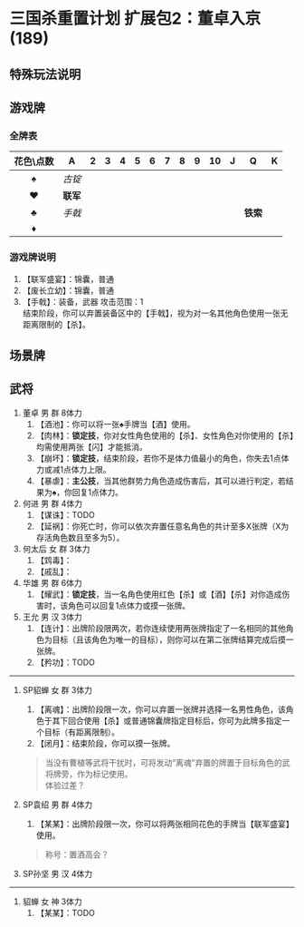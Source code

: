 # 三国杀重置计划 扩展包2：董卓入京 (189)

## 特殊玩法说明

## 游戏牌

### 全牌表

| 花色\点数 |    A     |   2   |   3   |   4   |   5   |   6   |   7   |   8   |   9   |  10   |   J   |    Q     |   K   |
| :-------: | :------: | :---: | :---: | :---: | :---: | :---: | :---: | :---: | :---: | :---: | :---: | :------: | :---: |
|     ♠     |  *古锭*  |       |       |       |       |       |       |       |       |       |       |          |       |
|     ♥     | **联军** |       |       |       |       |       |       |       |       |       |       |          |       |
|     ♣     |  *手戟*  |       |       |       |       |       |       |       |       |       |       | **铁索** |       |
|     ♦     |          |       |       |       |       |       |       |       |       |       |       |          |       |

### 游戏牌说明

1. 【联军盛宴】：锦囊，普通
2. 【废长立幼】：锦囊，普通
3. 【手戟】：装备，武器 攻击范围：1  
   结束阶段，你可以弃置装备区中的【手戟】，视为对一名其他角色使用一张无距离限制的【杀】。

## 场景牌

## 武将

1. 董卓 男 群 8体力
   1. 【酒池】：你可以将一张♠手牌当【酒】使用。
   2. 【肉林】：**锁定技**，你对女性角色使用的【杀】、女性角色对你使用的【杀】均需使用两张【闪】才能抵消。
   3. 【崩坏】：**锁定技**，结束阶段，若你不是体力值最小的角色，你失去1点体力或减1点体力上限。
   4. 【暴虐】：**主公技**，当其他群势力角色造成伤害后，其可以进行判定，若结果为♠，你回复1点体力。
2. 何进 男 群 4体力
   1. 【谋诛】：TODO
   2. 【延祸】：你死亡时，你可以依次弃置任意名角色的共计至多X张牌（X为存活角色数且至多为5）。
3. 何太后 女 群 3体力
   1. 【鸩毒】：
   2. 【戚乱】：
4. 华雄 男 群 6体力
   1. 【耀武】：**锁定技**，当一名角色使用红色【杀】或【酒】【杀】对你造成伤害时，该角色可以回复1点体力或摸一张牌。
5. 王允 男 汉 3体力
   1. 【连计】：出牌阶段限两次，若你连续使用两张牌指定了一名相同的其他角色为目标（且该角色为唯一的目标），则你可以在第二张牌结算完成后摸一张牌。
   2. 【矜功】：TODO

----

1. SP貂蝉 女 群 3体力
   1. 【离魂】：出牌阶段限一次，你可以弃置一张牌并选择一名男性角色，该角色于其下回合使用【杀】或普通锦囊牌指定目标后，你可为此牌多指定一个目标（有距离限制）。
   2. 【闭月】：结束阶段，你可以摸一张牌。

   > 当没有曹植等武将干扰时，可将发动“离魂”弃置的牌置于目标角色的武将牌旁，作为标记使用。  
   > 体验过差？
2. SP袁绍 男 群 4体力
   1. 【某某】：出牌阶段限一次，你可以将两张相同花色的手牌当【联军盛宴】使用。

   > 称号：置酒高会？
3. SP孙坚 男 汉 4体力

----

1. 貂蝉 女 神 3体力
   1. 【某某】：TODO
